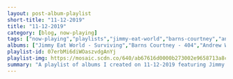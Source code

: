 ```yaml
---
layout: post-album-playlist
short-title: "11-12-2019"
title: "11-12-2019"
category: [blog, now-playing]
tags: ["now-playing","playlists","jimmy-eat-world","barns-courtney","andrew-w.k.","disheveled-cuss","tera-melos","tera-melos","tera-melos","tera-melos","tera-melos","tera-melos","tera-melos","tera-melos","pronoun","pronoun","thom-yorke","solos"]
albums: ["Jimmy Eat World - Surviving","Barns Courtney - 404","Andrew W.K. - You're Not Alone","Disheveled Cuss - Wanna Be My Friend","Tera Melos - X'ed Out","Tera Melos - Drugs To The Dear Youth","Tera Melos - Trash Generator","Tera Melos - Untitled","Tera Melos - X'ed Out","Tera Melos - Untitled","Tera Melos - X'ed Out","Tera Melos - Treasures and Trolls","PRONOUN - There's no one new around you.","PRONOUN - i'll show you stronger","Thom Yorke - ANIMA","SoloS - Beast Of Both Worlds"]
playlist-id: 07erbMi6diWOaszvdgAnYj
playlist-img: https://mosaic.scdn.co/640/ab67616d0000b273002e9658713a8cf9fb067967ab67616d0000b2735baf92d8d1312f482e087d8eab67616d0000b27397a58d1392831b2bf7b72ec0ab67616d0000b273c43ac981c6d7d1db6e6d633a
summary: "A playlist of albums I created on 11-12-2019 featuring Jimmy Eat World, Barns Courtney, Andrew W.K., Disheveled Cuss, Tera Melos, Tera Melos, Tera Melos, Tera Melos, Tera Melos, Tera Melos, Tera Melos, Tera Melos, PRONOUN, PRONOUN, Thom Yorke, and SoloS"
---
```

